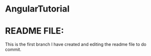 # AngularTutorial

README FILE:
==========

This is the first branch I have created and editing the readme file to do commit.


